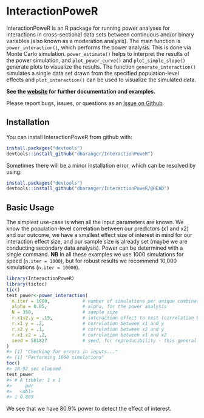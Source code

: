 
<!-- README.md is generated from README.Rmd. Please edit that file -->

# InteractionPoweR

<!-- badges: start -->
<!-- badges: end -->

InteractionPoweR is an R package for running power analyses for
interactions in cross-sectional data sets between continuous and/or
binary variables (also known as a moderation analysis). The main
function is `power_interaction()`, which performs the power analysis.
This is done via Monte Carlo simulation. `power_estimate()` helps to
interpret the results of the power simulation, and `plot_power_curve()`
and `plot_simple_slope()` generate plots to visualize the results. The
function `generate_interaction()` simulates a single data set drawn from
the specified population-level effects and `plot_interaction()` can be
used to visualize the simulated data.

**See the [website](https://dbaranger.github.io/InteractionPoweR/) for
further documentation and examples.**

Please report bugs, issues, or questions as an [Issue on
Github](https://github.com/dbaranger/InteractionPoweR/issues).

## Installation

You can install InteractionPoweR from github with:

``` r
install.packages("devtools")
devtools::install_github("dbaranger/InteractionPoweR")
```

Sometimes there will be a minor installation error, which can be
resolved by using:

``` r
install.packages("devtools")
devtools::install_github("dbaranger/InteractionPoweR/@HEAD")
```

## Basic Usage

The simplest use-case is when all the input parameters are known. We
know the population-level correlation between our predictors (x1 and x2)
and our outcome, we have a smallest effect size of interest in mind for
our interaction effect size, and our sample size is already set (maybe
we are conducting secondary data analysis). Power can be determined with
a single command. **NB** In all these examples we use 1000 simulations
for speed (`n.iter = 1000`), but for robust results we recommend 10,000
simulations (`n.iter = 10000`).

``` r
library(InteractionPoweR)
library(tictoc)
tic()
test_power<-power_interaction(
  n.iter = 1000,            # number of simulations per unique combination of input parameters
  alpha = 0.05,             # alpha, for the power analysis
  N = 350,                  # sample size
  r.x1x2.y = .15,           # interaction effect to test (correlation between x1*x2 and y)
  r.x1.y = .2,              # correlation between x1 and y
  r.x2.y = .1,              # correlation between x2 and y
  r.x1.x2 = .2,             # correlation between x1 and x2
  seed = 581827             # seed, for reproducibility - this generally should not be set
)
#> [1] "Checking for errors in inputs..."
#> [1] "Performing 1000 simulations"
toc()
#> 18.92 sec elapsed
test_power
#> # A tibble: 1 x 1
#>     pwr
#>   <dbl>
#> 1 0.809
```

We see that we have 80.9% power to detect the effect of interest.
